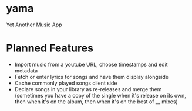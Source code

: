 # yama
Yet Another Music App

# Planned Features
- Import music from a youtube URL, choose timestamps and edit metadata
- Fetch or enter lyrics for songs and have them display alongside
- Cache commonly played songs client side
- Declare songs in your library as re-releases and merge them (sometimes you have a copy of the single when it's release on its own, then when it's on the album, then when it's on the best of __ mixes)
